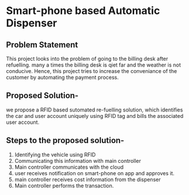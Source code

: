 # Smart-phone based Automatic Dispenser
## Problem Statement
This project looks into the problem of going to the billing desk after refuelling. many a times the billing desk is qiet far and the weather is not conducive. Hence, this project tries to increase the conveniance of the customer by automating the payment process.

## Proposed Solution-
we propose a RFID based sutomated re-fuelling solution, which identifies the car and user account uniquely using RFID tag and bills the associated user account.

## Steps to the proposed solution-
1. Identifying the vehicle using RFID
2. Communicating this information with main controller
3. Main controller communicates with the cloud
4. user receives notification on smart-phone on app and approves it.
5. main controller receives cost information from the dispenser
6. Main controller performs the transaction.
